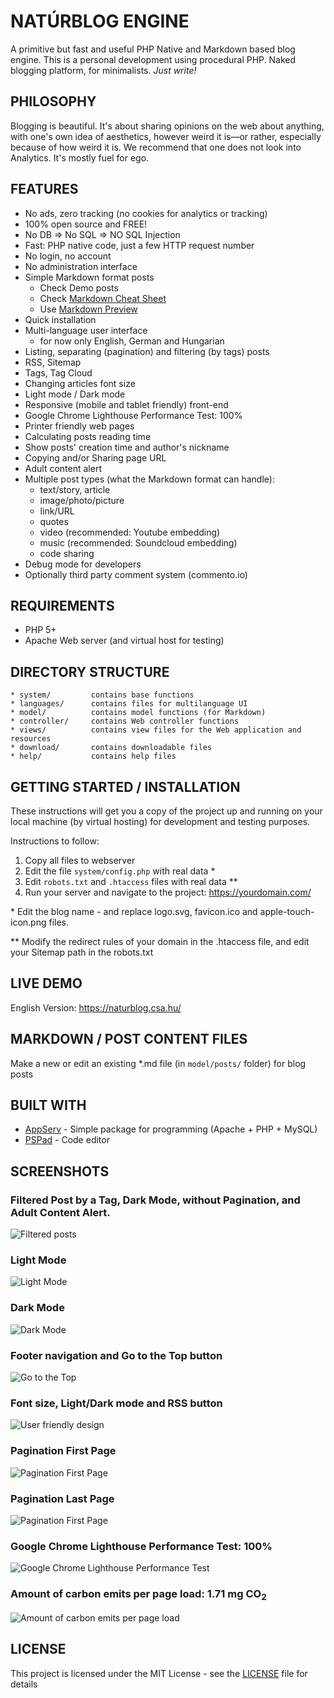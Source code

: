 # NATÚRBLOG ENGINE

A primitive but fast and useful PHP Native and Markdown based blog engine.
This is a personal development using procedural PHP. 
Naked blogging platform, for minimalists. _Just write!_

## PHILOSOPHY

Blogging is beautiful. It's about sharing opinions on the web about anything, with one's own idea of aesthetics, however weird it is—or rather, especially because of how weird it is.
We recommend that one does not look into Analytics. It's mostly fuel for ego.

## FEATURES

* No ads, zero tracking (no cookies for analytics or tracking)
* 100% open source and FREE!
* No DB => No SQL => NO SQL Injection
* Fast: PHP native code, just a few HTTP request number
* No login, no account 
* No administration interface
* Simple Markdown format posts
  - Check Demo posts
  - Check [Markdown Cheat Sheet](https://www.markdownguide.org/cheat-sheet/)
  - Use [Markdown Preview](https://markdownlivepreview.com/)
* Quick installation
* Multi-language user interface
  - for now only English, German and Hungarian
* Listing, separating (pagination) and filtering (by tags) posts
* RSS, Sitemap
* Tags, Tag Cloud
* Changing articles font size
* Light mode / Dark mode
* Responsive (mobile and tablet friendly) front-end
* Google Chrome Lighthouse Performance Test: 100%
* Printer friendly web pages
* Calculating posts reading time
* Show posts' creation time and author's nickname
* Copying and/or Sharing page URL
* Adult content alert
* Multiple post types (what the Markdown format can handle):
  - text/story, article
  - image/photo/picture
  - link/URL
  - quotes
  - video (recommended: Youtube embedding)
  - music (recommended: Soundcloud embedding)
  - code sharing
* Debug mode for developers
* Optionally third party comment system (commento.io) 

## REQUIREMENTS

* PHP 5+
* Apache Web server (and virtual host for testing)

## DIRECTORY STRUCTURE

~~~
* system/         contains base functions
* languages/      contains files for multilanguage UI
* model/          contains model functions (for Markdown)
* controller/     contains Web controller functions
* views/          contains view files for the Web application and resources
* download/       contains downloadable files
* help/           contains help files
~~~

## GETTING STARTED / INSTALLATION

These instructions will get you a copy of the project up and running on your local machine (by virtual hosting) for development and testing purposes. 

Instructions to follow:

1. Copy all files to webserver
2. Edit the file `system/config.php` with real data \*
3. Edit `robots.txt` and `.htaccess` files with real data \*\*
4. Run your server and navigate to the project: https://yourdomain.com/

\* Edit the blog name - and replace logo.svg, favicon.ico and apple-touch-icon.png files.

\*\* Modify the redirect rules of your domain in the .htaccess file, and edit your Sitemap path in the robots.txt 

## LIVE DEMO

English Version: https://naturblog.csa.hu/

## MARKDOWN / POST CONTENT FILES

Make a new or edit an existing *.md file (in `model/posts/` folder) for blog posts

## BUILT WITH

* [AppServ](https://www.appserv.org/) - Simple package for programming (Apache + PHP + MySQL)
* [PSPad](https://www.pspad.com/) - Code editor

## SCREENSHOTS

### Filtered Post by a Tag, Dark Mode, without Pagination, and Adult Content Alert.  

![Filtered posts](https://raw.githubusercontent.com/webdevCsAB/naturblog/main/help/nb-help-filtered-posts.PNG)

### Light Mode

![Light Mode](https://raw.githubusercontent.com/webdevCsAB/naturblog/main/help/nb-help-light-mode.PNG)

### Dark Mode

![Dark Mode](https://raw.githubusercontent.com/webdevCsAB/naturblog/main/help/nb-help-dark-mode.PNG)

### Footer navigation and Go to the Top button

![Go to the Top](https://raw.githubusercontent.com/webdevCsAB/naturblog/main/help/nb-footer-go-to-the-top.PNG)

### Font size, Light/Dark mode and RSS button

![User friendly design](https://raw.githubusercontent.com/webdevCsAB/naturblog/main/help/nb-help-large-font-size.PNG)

### Pagination First Page

![Pagination First Page](https://raw.githubusercontent.com/webdevCsAB/naturblog/main/help/nb-help-paginator-dont-stop-now.PNG)

### Pagination Last Page

![Pagination First Page](https://raw.githubusercontent.com/webdevCsAB/naturblog/main/help/nb-help-paginator-last-page.PNG)

### Google Chrome Lighthouse Performance Test: 100%

![Google Chrome Lighthouse Performance Test](https://raw.githubusercontent.com/webdevCsAB/naturblog/main/help/lighthouse-performance-test-home-page-desktop.PNG)

### Amount of carbon emits per page load: 1.71 mg CO<sub>2</sub>

![Amount of carbon emits per page load](https://raw.githubusercontent.com/webdevCsAB/naturblog/main/help/amount-of-carbon-emits-per-page-load.PNG)

## LICENSE

This project is licensed under the MIT License - see the [LICENSE](LICENSE) file for details